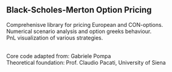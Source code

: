 Black-Scholes-Merton Option Pricing
-----------------------------------

Comprehenisve library for pricing European and CON-options.<br/>
Numerical scenario analysis and option greeks behaviour.<br/>
PnL visualization of various strategies.<br/><br/>

Core code adapted from: Gabriele Pompa<br/>
Theoretical foundation: Prof. Claudio Pacati, University of Siena
